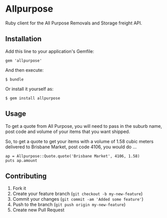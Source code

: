 # Allpurpose

Ruby client for the All Purpose Removals and Storage freight API.

## Installation

Add this line to your application's Gemfile:

```
gem 'allpurpose'
```

And then execute:

```
$ bundle
```

Or install it yourself as:

```
$ gem install allpurpose
```

## Usage

To get a quote from All Purpose, you will need to pass in the suburb name, post code and volume of your items that you want shipped.

So, to get a quote to get your items with a volume of 1.58 cubic meters delivered to Brisbane Market, post code 4106, you would do ...

```
ap = Allpurpose::Quote.quote('Brisbane Market', 4106, 1.58)
puts ap.amount
```

## Contributing

1. Fork it
2. Create your feature branch (`git checkout -b my-new-feature`)
3. Commit your changes (`git commit -am 'Added some feature'`)
4. Push to the branch (`git push origin my-new-feature`)
5. Create new Pull Request
